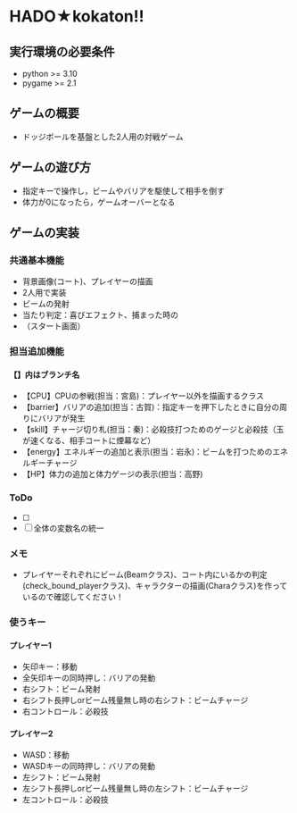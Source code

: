 # HADO★kokaton!!

## 実行環境の必要条件
* python >= 3.10
* pygame >= 2.1

## ゲームの概要
* ドッジボールを基盤とした2人用の対戦ゲーム

## ゲームの遊び方
* 指定キーで操作し，ビームやバリアを駆使して相手を倒す
* 体力が0になったら，ゲームオーバーとなる

## ゲームの実装
### 共通基本機能
* 背景画像(コート)、プレイヤーの描画
* 2人用で実装
* ビームの発射
* 当たり判定：喜びエフェクト、捕まった時の
* （スタート画面）

### 担当追加機能
#### 【】内はブランチ名
* 【CPU】CPUの参戦(担当：宮島)：プレイヤー以外を描画するクラス
* 【barrier】バリアの追加(担当：古賀)：指定キーを押下したときに自分の周りにバリアが発生
* 【skill】チャージ切り札(担当：秦)：必殺技打つためのゲージと必殺技（玉が速くなる、相手コートに煙幕など）
* 【energy】エネルギーの追加と表示(担当：岩永)：ビームを打つためのエネルギーチャージ
* 【HP】体力の追加と体力ゲージの表示(担当：高野)

### ToDo
- [ ] 
- [ ] 全体の変数名の統一

### メモ
* プレイヤーそれぞれにビーム(Beamクラス)、コート内にいるかの判定(check_bound_playerクラス)、キャラクターの描画(Charaクラス)を作っているので確認してください！ 

  
### 使うキー
####  プレイヤー1
* 矢印キー：移動
* 全矢印キーの同時押し：バリアの発動
* 右シフト：ビーム発射
* 右シフト長押しorビーム残量無し時の右シフト：ビームチャージ
* 右コントロール：必殺技

#### プレイヤー2
* WASD：移動
* WASDキーの同時押し：バリアの発動
* 左シフト：ビーム発射
* 左シフト長押しorビーム残量無し時の左シフト：ビームチャージ
* 左コントロール：必殺技
